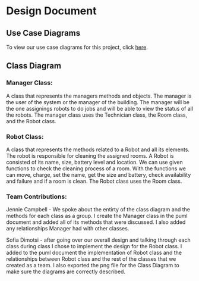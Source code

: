 # Design Document

## Use Case Diagrams

To view our use case diagrams for this project, click [here](usecases/USECASES.md).

## Class Diagram

### Manager Class:
A class that represents the managers methods and objects. The manager is the user of the system or the manager of the building. The manager will be the one assignings robots to do jobs and will be able to view the status of all the robots. The manager class uses the Technician class, the Room class, and the Robot class.

### Robot Class:
A class that represents the methods related to a Robot and all its elements. The robot is responsible for cleaning the assigned rooms. A Robot is consisted of its name, size, battery level and location. We can use given functions to check the cleaning process of a room. With the functions we can move, charge, set the name, get the size and battery, check availability and failure and if a room is clean. The Robot class uses the Room class.

### Team Contributions: 
Jennie Campbell - We spoke about the entirty of the class diagram and the methods for each class as a group. I create the Manager class in the puml document and added all of its methods that were discussed. I also added any relationships Manager had with other classes.

Sofia Dimotsi - after going over our overall design and talking through each class during class I chose to implement the design for the Robot class. I added to the puml document the implementation of Robot class and the relationships between Robot class and the rest of the classes that we created as a team. I also exported the png file for the Class Diagram to make sure the diagrams are correctly described. 